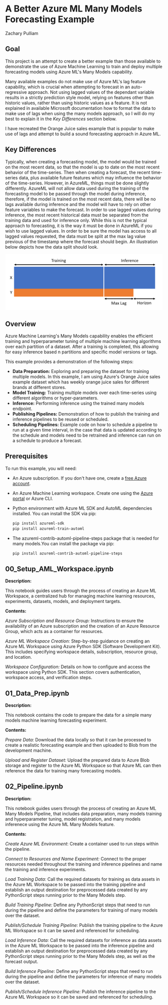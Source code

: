 # A Better Azure ML Many Models Forecasting Example

Zachary Pulliam

## Goal

This project is an attempt to create a better example than those available to demonstrate the use of Azure Machine Learning to train and deploy multiple forecasting models using Azure ML's Many Models capability.

Many available examples do not make use of Azure ML's lag feature capability, which is crucial when attempting to forecast in an auto-regressive approach. Not using lagged values of the dependant variable results in a strictly prediction style model, relying on features other than historic values, rather than using historic values as a feature. It is not explained in available Microsoft documentation how to format the data to make use of lags when using the many models approach, so I will do my best to explain it in the *Key Differences* section below.

I have recreated the Orange Juice sales example that is popular to make use of lags and attempt to build a sound forecasting approach in Azure ML.

## Key Differences

Typically, when creating a forecasting model, the model would be trained on the most recent data, so that the model is up to date on the most recent behavior of the time-series. Then when creating a forecast, the recent time-series data, plus available future features which may influence the behavior of the time-series. However, in AzureML, things must be done slightly differently. AzureML will not allow data used during the training of the forecasting model to be passed through the model during inference, therefore, if the model is trained on the most recent data, there will be no lags available during inference and the model will have to rely on other feature variables to make the forecast. In order to use lagged values during inference, the most recent historical data must be separated from the training data and used for inference only. While this is not the typical approach to forecasting, it is the way it must be done in AzureML if you wish to use lagged values. In order to be sure the model has access to all lagged values requested, the data must be split at the max lag value previous of the timestamp where the forecast should begin. An illustration below depicts how the data split should look.

![Data Split](./img/data_split.png)

## Overview

Azure Machine Learning's Many Models capability enables the efficient training and hyperparameter tuning of multiple machine learning algorithms over each partition of a dataset. After a training is completed, this allowing for easy inference based n partitions and specific model versions or tags.

This example provides a demonstration of the following steps:

- **Data Preparation:** Exploring and preparing the dataset for training multiple models. In this example, I am using Azure's Orange Juice sales example dataset which has weekly orange juice sales for different brands at different stores.
- **Model Training:** Training multiple models over each time-series using different algorithms or hyper-parameters.
- **Inference:** Performing inference using the trained many models endpoint.
- **Publishing Pipelines:** Demonstration of how to publish the training and inference pipelines to be reused or scheduled.
- **Scheduling Pipelines:** Example code on how to schedule a pipeline to run at a given time interval, in the case that data is updated according to the schedule and models need to be retrained and inference can run on a schedule to produce a forecast.

## Prerequisites

To run this example, you will need:

- An Azure subscription. If you don't have one, create a [free Azure account](https://azure.microsoft.com/free/).
- An Azure Machine Learning workspace. Create one using the [Azure portal](https://portal.azure.com/) or Azure CLI.
- Python environment with Azure ML SDK and AutoML dependencies installed. You can install the SDK via pip:

  ```bash
  pip install azureml-sdk
  pip install azureml-train-automl
  ```

- The azureml-contrib-automl-pipeline-steps package that is needed for many models.You can install the package via pip:

  ```bash
  pip install azureml-contrib-automl-pipeline-steps
  ```

## 00_Setup_AML_Workspace.ipynb

**Description:**

This notebook guides users through the process of creating an Azure ML Workspace, a centralized hub for managing machine learning resources, experiments, datasets, models, and deployment targets.

**Contents:**

*Azure Subscription and Resource Group:* Instructions to ensure the availability of an Azure subscription and the creation of an Azure Resource Group, which acts as a container for resources.

*Azure ML Workspace Creation:* Step-by-step guidance on creating an Azure ML Workspace using Azure Python SDK (Software Development Kit). This includes specifying workspace details, subscription, resource group, and location.

*Workspace Configuration:* Details on how to configure and access the workspace using Python SDK. This section covers authentication, workspace access, and verification steps.

## 01_Data_Prep.ipynb

**Description:**

This notebook contains the code to prepare the data for a simple many models machine learning forecasting experiment.

**Contents:**

*Prepare Data:* Download the data locally so that it can be processed to create a realistic forecasting example and then uploaded to Blob from the development machine.

*Upload and Register Dataset:* Upload the prepared data to Azure Blob storage and register to the Azure ML Workspace so that Azure ML can then reference the data for training many forecasting models.

## 02_Pipeline.ipynb

**Description:**

This notebook guides users through the process of creating an Azure ML Many Models Pipeline, that includes data preparation, many models training and hyperparameter tuning, model registration, and many models inferenece using the Azure ML Many Models feature.

**Contents:**

*Create Azure ML Environment*: Create a container used to run steps within the pipeline.

*Connect to Resources and Name Experiment:* Connect to the proper resources needed throughout the training and inference pipelines and name the training and inference experiments.

*Load Training Data:* Call the required datasets for training as data assets in the Azure ML Workspace to be passed into the training pipeline and establish an output destination for preprocessed data created by any PythonScript steps running prior to the Many Models step.

*Build Training Pipeline:* Define any PythonScript steps that need to run during the pipeline and define the parameters for training of many models over the dataset.

*Publish/Schedule Training Pipeline:* Publish the training pipeline to the Azure ML Workspace so it can be saved and referenced for scheduling.

*Load Inference Data:* Call the required datasets for inference as data assets in the Azure ML Workspace to be passed into the inference pipeline and establish an output destination for preprocessed data created by any PythonScript steps running prior to the Many Models step, as well as the forecast output.

*Build Inference Pipeline:* Define any PythonScript steps that need to run during the pipeline and define the parameters for inference of many models over the dataset.

*Publish/Schedule Inference Pipeline:* Publish the inference pipeline to the Azure ML Workspace so it can be saved and referenced for scheduling.

